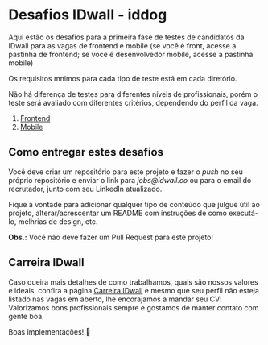 # Desafios IDwall - iddog

Aqui estão os desafios para a primeira fase de testes de candidatos da IDwall para as vagas de frontend e mobile (se você é front, acesse a pastinha de frontend; se você é desenvolvedor mobile, acesse a pastinha mobile)

Os requisitos mnimos para cada tipo de teste está em cada diretório. 

Não há diferença de testes para diferentes níveis de profissionais, porém o teste será avaliado com diferentes critérios, dependendo do perfil da vaga.

1. [Frontend](https://github.com/idwall/desafios-iddog/tree/master/frontned)
2. [Mobile](https://github.com/idwall/desafios-iddog/tree/master/mobile)

## Como entregar estes desafios
Você deve criar um repositório para este projeto e fazer o *push* no seu próprio repositório e enviar o link para _jobs@idwall.co_ ou para o email do recrutador, junto com seu LinkedIn atualizado.  

Fique à vontade para adicionar qualquer tipo de conteúdo que julgue útil ao projeto, alterar/acrescentar um README com instruções de como executá-lo, melhrias de design, etc.

**Obs.:** Você não deve fazer um Pull Request para este projeto!

## Carreira IDwall

Caso queira mais detalhes de como trabalhamos, quais são nossos valores e ideais, confira a página [Carreira IDwall](https://idwall.co/carreira) e mesmo que seu perfil não esteja listado nas vagas em aberto, lhe encorajamos a mandar seu CV! Valorizamos bons profissionais sempre e gostamos de manter contato com gente boa.

Boas implementações! 🎉
